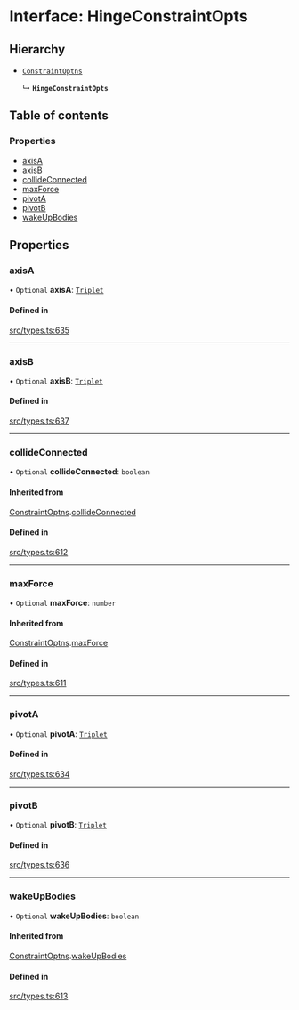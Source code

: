 # Interface: HingeConstraintOpts

## Hierarchy

- [`ConstraintOptns`](ConstraintOptns.md)

  ↳ **`HingeConstraintOpts`**

## Table of contents

### Properties

- [axisA](HingeConstraintOpts.md#axisa)
- [axisB](HingeConstraintOpts.md#axisb)
- [collideConnected](HingeConstraintOpts.md#collideconnected)
- [maxForce](HingeConstraintOpts.md#maxforce)
- [pivotA](HingeConstraintOpts.md#pivota)
- [pivotB](HingeConstraintOpts.md#pivotb)
- [wakeUpBodies](HingeConstraintOpts.md#wakeupbodies)

## Properties

### axisA

• `Optional` **axisA**: [`Triplet`](../modules.md#triplet)

#### Defined in

[src/types.ts:635](https://gitlab.com/rapidajs/rapida/-/blob/7269310/packages/rapida-physics/src/types.ts#L635)

___

### axisB

• `Optional` **axisB**: [`Triplet`](../modules.md#triplet)

#### Defined in

[src/types.ts:637](https://gitlab.com/rapidajs/rapida/-/blob/7269310/packages/rapida-physics/src/types.ts#L637)

___

### collideConnected

• `Optional` **collideConnected**: `boolean`

#### Inherited from

[ConstraintOptns](ConstraintOptns.md).[collideConnected](ConstraintOptns.md#collideconnected)

#### Defined in

[src/types.ts:612](https://gitlab.com/rapidajs/rapida/-/blob/7269310/packages/rapida-physics/src/types.ts#L612)

___

### maxForce

• `Optional` **maxForce**: `number`

#### Inherited from

[ConstraintOptns](ConstraintOptns.md).[maxForce](ConstraintOptns.md#maxforce)

#### Defined in

[src/types.ts:611](https://gitlab.com/rapidajs/rapida/-/blob/7269310/packages/rapida-physics/src/types.ts#L611)

___

### pivotA

• `Optional` **pivotA**: [`Triplet`](../modules.md#triplet)

#### Defined in

[src/types.ts:634](https://gitlab.com/rapidajs/rapida/-/blob/7269310/packages/rapida-physics/src/types.ts#L634)

___

### pivotB

• `Optional` **pivotB**: [`Triplet`](../modules.md#triplet)

#### Defined in

[src/types.ts:636](https://gitlab.com/rapidajs/rapida/-/blob/7269310/packages/rapida-physics/src/types.ts#L636)

___

### wakeUpBodies

• `Optional` **wakeUpBodies**: `boolean`

#### Inherited from

[ConstraintOptns](ConstraintOptns.md).[wakeUpBodies](ConstraintOptns.md#wakeupbodies)

#### Defined in

[src/types.ts:613](https://gitlab.com/rapidajs/rapida/-/blob/7269310/packages/rapida-physics/src/types.ts#L613)
